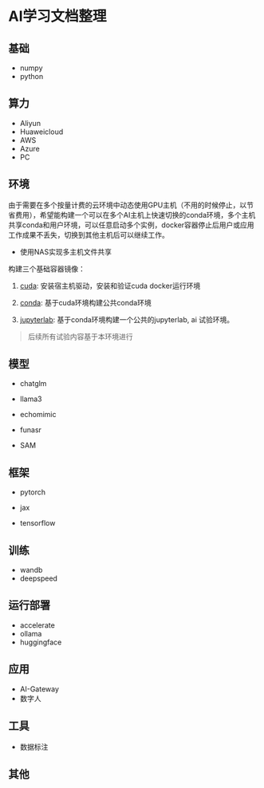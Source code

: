 # AI学习文档整理

## 基础

* numpy
* python

## 算力

* Aliyun
* Huaweicloud
* AWS
* Azure
* PC

## 环境

由于需要在多个按量计费的云环境中动态使用GPU主机（不用的时候停止，以节省费用），希望能构建一个可以在多个AI主机上快速切换的conda环境，多个主机共享conda和用户环境，可以任意启动多个实例，docker容器停止后用户或应用工作成果不丢失，切换到其他主机后可以继续工作。

* 使用NAS实现多主机文件共享

构建三个基础容器镜像：

1. [cuda](): 安装宿主机驱动，安装和验证cuda docker运行环境

2. [conda](): 基于cuda环境构建公共conda环境

3. [jupyterlab](): 基于conda环境构建一个公共的jupyterlab, ai 试验环境。

> 后续所有试验内容基于本环境进行

## 模型

* chatglm

* llama3

* echomimic
* funasr
* SAM

## 框架

* pytorch

* jax
* tensorflow

## 训练

* wandb
* deepspeed

## 运行部署

* accelerate
* ollama
* huggingface

## 应用

* AI-Gateway
* 数字人

## 工具

* 数据标注



## 其他
